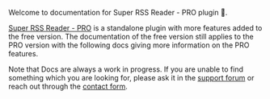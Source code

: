 Welcome to documentation for Super RSS Reader - PRO plugin 👋.

[Super RSS Reader - PRO](/wordpress-plugins/super-rss-reader-pro/) is a standalone plugin with more features added to the free version. The documentation of the free version still applies to the PRO version with the following docs giving more information on the PRO features.

Note that Docs are always a work in progress. If you are unable to find something which you are looking for, please ask it in the [support forum](/forum) or reach out through the [contact form](/contact/).